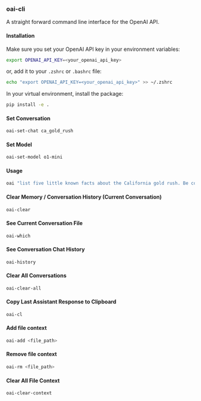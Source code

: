 ### oai-cli

A straight forward command line interface for the OpenAI API.

#### Installation

Make sure you set your OpenAI API key in your environment variables:

```bash
export OPENAI_API_KEY=<your_openai_api_key>
```
or, add it to your `.zshrc` or `.bashrc` file:

```bash
echo "export OPENAI_API_KEY=<your_openai_api_key>" >> ~/.zshrc
```

In your virtual environment, install the package:

```bash
pip install -e .
```

#### Set Conversation

```bash
oai-set-chat ca_gold_rush
```

#### Set Model

```bash
oai-set-model o1-mini
```

#### Usage

```bash
oai "list five little known facts about the California gold rush. Be concise but cite your sources."
```

#### Clear Memory / Conversation History (Current Conversation)

```bash
oai-clear
```

#### See Current Conversation File

```bash
oai-which
```

#### See Conversation Chat History

```bash
oai-history
```


#### Clear All Conversations

```bash
oai-clear-all
```

#### Copy Last Assistant Response to Clipboard

```bash
oai-cl
```

#### Add file context

```bash
oai-add <file_path>
```

#### Remove file context

```bash
oai-rm <file_path>
```

#### Clear All File Context

```bash
oai-clear-context
```






